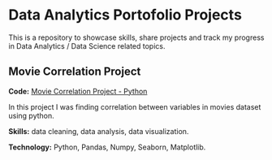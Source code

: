 # Data Analytics Portofolio Projects

This is a repository to showcase skills, share projects and track my progress in Data Analytics / Data Science related topics.

## Movie Correlation Project

**Code:** [Movie Correlation Project - Python](https://github.com/kramarivan/data-analytics-portofolio-projects/blob/main/Movie%20Correlation%20Project%20-%20Python.ipynb)

In this project I was finding correlation between variables in movies dataset using python.

**Skills:** data cleaning, data analysis, data visualization.

**Technology:** Python, Pandas, Numpy, Seaborn, Matplotlib.
